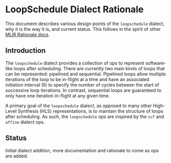 # LoopSchedule Dialect Rationale

This document describes various design points of the `loopschedule` dialect, why it is
the way it is, and current status. This follows in the spirit of other [MLIR
Rationale docs](https://mlir.llvm.org/docs/Rationale/).

## Introduction

The `loopschedule` dialect provides a collection of ops to represent software-like loops
after scheduling. There are currently two main kinds of loops that can be represented:
pipelined and sequential. Pipelined loops allow multiple iterations of the loop to be
in-flight at a time and have an associated initiation interval (II) to specify the number
of cycles between the start of successive loop iterations. In contrast, sequential loops
are guaranteed to only have one iteration in-flight at any given time.

A primary goal of the `loopschedule` dialect, as opposed to many other High-Level Synthesis
(HLS) representations, is to maintain the structure of loops after scheduling. As such, the
`loopschedule` ops are inspired by the `scf` and `affine` dialect ops.

## Status

Initial dialect addition, more documentation and rationale to come as ops are added.
